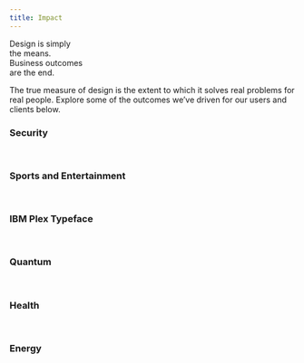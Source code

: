 ```yaml
---
title: Impact
---
```


<title-block>
Design is simply<br>
the means.<br>
<span>Business outcomes
<br>are the end.</span>
</title-block>

<grid background="gray-10">
<column lg="10">

<p size="xl">The true measure of design is the extent to which it solves real problems for real people. Explore some of the outcomes we’ve driven for our users and clients below.</p>

</column>
</grid>

<grid background="gray-10">
<column lg="4">

### Security

</column>

<column lg="4" md="4">
  <tile tile_name="Prioritizing both easy-of-use and security" tile_optional="medium.com" tile_href="http://www.google.com">
    <img src="images/Image_1.png" alt="" class="img--sm"/>
  </tile>

</column>
<column lg="4" md="4">

  <tile tile_name="" tile_optional="" tile_href="">
    <img src="images/Image_2.png" alt="" class="img--sm"/>
  </tile>

</column>
<column lg="4" md="4">

  <tile tile_name="" tile_optional="" tile_href="">
    <img src="images/Image_3.png" alt="" class="img--sm"/>
  </tile>

</column>
</grid>
<grid background="gray-10">
<column lg="4">

### Sports and Entertainment

</column>

<column lg="4" md="4">
  <tile tile_name="" tile_optional="" tile_href="">
    <img src="images/Image_4.png" alt="" class="img--sm"/>
  </tile>

</column>
<column lg="4" md="4">

  <tile tile_name="" tile_optional="" tile_href="">
    <img src="images/Image_5.png" alt="" class="img--sm"/>
  </tile>

</column>
<column lg="4" md="4">

  <tile tile_name="" tile_optional="" tile_href="">
    <img src="images/Image_6.png" alt="" class="img--sm"/>
  </tile>

</column>
</grid>
<grid background="gray-10">
<column lg="4">

### IBM Plex Typeface

</column>

<column lg="4" md="4">
  <tile tile_name="" tile_optional="" tile_href="">
    <img src="images/Image_7.png" alt="" class="img--sm"/>
  </tile>

</column>
<column lg="4" md="4">

  <tile tile_name="" tile_optional="" tile_href="">
    <img src="images/Image_8.png" alt="" class="img--sm"/>
  </tile>

</column>
<column lg="4" md="4">

  <tile tile_name="" tile_optional="" tile_href="">
    <img src="images/Image_9.png" alt="" class="img--sm"/>
  </tile>

</column>
</grid>

<grid background="gray-10">
<column lg="4">

### Quantum
<!-- -->
</column>

<column lg="4" md="4">
  <tile tile_name="" tile_optional="" tile_href="">
    <img src="images/Image_10.png" alt="" class="img--sm"/>
  </tile>

</column>
<column lg="4" md="4">

  <tile tile_name="" tile_optional="" tile_href="">
    <img src="images/Image_11.png" alt="" class="img--sm"/>
  </tile>

</column>
<column lg="4" md="4">

  <tile tile_name="" tile_optional="" tile_href="">
    <img src="images/Image_12.png" alt="" class="img--sm"/>
  </tile>

</column>
</grid>

<grid background="gray-10">
<column lg="4">

### Health
<!-- -->
</column>

<column lg="4" md="4">
  <tile tile_name="" tile_optional="" tile_href="">
    <img src="images/Image_13.png" alt="" class="img--sm"/>
  </tile>

</column>
<column lg="4" md="4">

  <tile tile_name="" tile_optional="" tile_href="">
    <img src="images/Image_14.png" alt="" class="img--sm"/>
  </tile>

</column>
<column lg="4" md="4">

  <tile tile_name="" tile_optional="" tile_href="">
    <img src="images/Image_15.png" alt="" class="img--sm"/>
  </tile>

</column>
</grid>
<grid background="gray-10">
<column lg="4">

### Energy

</column>

<column lg="4" md="4">
  <tile tile_name="" tile_optional="" tile_href="">
    <img src="images/Image_16.png" alt="" class="img--sm"/>
  </tile>

</column>
<column lg="4" md="4">

  <tile tile_name="" tile_optional="" tile_href="">
    <img src="images/Image_17.png" alt="" class="img--sm"/>
  </tile>

</column>
<column lg="4" md="4">

  <tile tile_name="" tile_optional="" tile_href="">
    <img src="images/Image_18.png" alt="" class="img--sm"/>
  </tile>

</column>
</grid>
